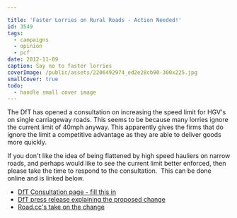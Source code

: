 ```yaml
---

title: 'Faster Lorries on Rural Roads - Action Needed!'
id: 3549
tags:
  - campaigns
  - opinion
  - pcf
date: 2012-11-09
caption: Say no to faster lorries
coverImage: /public/assets/2206492974_ed2e28cb90-300x225.jpg 
smallCover: true
todo:
  - handle small cover image
---
```


The DfT has opened a consultation on increasing the speed limit for HGV's on single carriageway roads. This seems to be because many lorries ignore the current limit of 40mph anyway. This apparently gives the firms that do ignore the limit a competitive advantage as they are able to deliver goods more quickly.

If you don't like the idea of being flattened by high speed hauliers on narrow roads, and perhaps would like to see the current limit better enforced, then please take the time to respond to the consultation.  This can be done online and is linked below.

*   [DfT Consultation page - fill this in](http://www.dft.gov.uk/consultations/dft-2012-34/)
*   [DfT press release explaining the proposed change](http://www.dft.gov.uk/news/press-releases/dft-press-20121109a)
*   [Road.cc's take on the change](http://road.cc/content/news/70124-seven-ten-lorries-break-speed-limit-single-carriageway-roads-so-dft-plans-let)